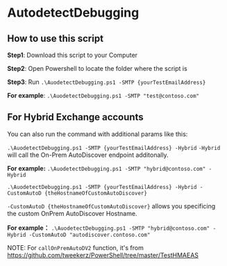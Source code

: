 # AutodetectDebugging

## How to use this script
**Step1**: Download this script to your Computer 

**Step2**: Open Powershell to locate the folder where the script is

**Step3**: Run `.\AuodetectDebugging.ps1 -SMTP {yourTestEmailAddress}`

**For example**: `.\AuodetectDebugging.ps1 -SMTP "test@contoso.com"`

## For Hybrid Exchange accounts

You can also run the command with additional params like this:

`.\AuodetectDebugging.ps1 -SMTP {yourTestEmailAddress} -Hybrid` 
`-Hybrid` will call the On-Prem AutoDiscover endpoint additonally.

**For example:** `.\AuodetectDebugging.ps1 -SMTP "hybrid@contoso.com" -Hybrid`

`.\AuodetectDebugging.ps1 -SMTP {yourTestEmailAddress} -Hybrid -CustomAutoD {theHostnameOfCustomAutoDiscover}` 

`-CustomAutoD {theHostnameOfCustomAutoDiscover}` allows you specificing the custom OnPrem AutoDiscover Hostname.

**For example：** `.\AuodetectDebugging.ps1 -SMTP "hybrid@contoso.com" -Hybrid -CustomAutoD "autodiscover.contoso.com"`

NOTE: For `callOnPremAutoDV2` function, it's from https://github.com/tweekerz/PowerShell/tree/master/TestHMAEAS
